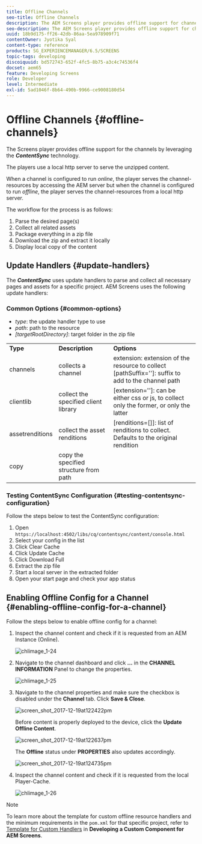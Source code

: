 ```yaml
---
title: Offline Channels
seo-title: Offline Channels
description: The AEM Screens player provides offline support for channels by leveraging the ContentSync technology. Follow this page to learn more about update handlers and enabling offline configuration for a channel.  
seo-description: The AEM Screens player provides offline support for channels by leveraging the ContentSync technology. Follow this page to learn more about update handlers and enabling offline configuration for a channel.  
uuid: 18b9d175-ff26-42db-86aa-5ea978909f71
contentOwner: Jyotika Syal
content-type: reference
products: SG_EXPERIENCEMANAGER/6.5/SCREENS
topic-tags: developing
discoiquuid: bd572743-652f-4fc5-8b75-a3c4c74536f4
docset: aem65
feature: Developing Screens
role: Developer
level: Intermediate
exl-id: 5ad1046f-8b64-490b-9966-ce9008180d54
---
```

# Offline Channels {#offline-channels}

The Screens player provides offline support for the channels by leveraging the ***ContentSync*** technology.

The players use a local http server to serve the unzipped content.

When a channel is configured to run *online*, the player serves the channel-resources by accessing the AEM server but when the channel is configured to run *offline*, the player serves the channel-resources from a local http server.

The workflow for the process is as follows:

1. Parse the desired page(s)
1. Collect all related assets
1. Package everything in a zip file
1. Download the zip and extract it locally
1. Display local copy of the content

## Update Handlers {#update-handlers}

The ***ContentSync*** uses update handlers to parse and collect all necessary pages and assets for a specific project. AEM Screens uses the following update handlers:

### Common Options {#common-options}

* *type*: the update handler type to use
* *path*: path to the resource
* *[targetRootDirectory]*: target folder in the zip file

<table>
 <tbody>
  <tr>
   <td><strong>Type</strong></td> 
   <td><strong>Description</strong></td> 
   <td><strong>Options</strong></td> 
  </tr>
  <tr>
   <td>channels</td> 
   <td>collects a channel</td> 
   <td>extension: extension of the resource to collect<br /> [pathSuffix='']: suffix to add to the channel path<br /> </td> 
  </tr>
  <tr>
   <td>clientlib</td> 
   <td>collect the specified client library</td> 
   <td>[extension='']: can be either css or js, to collect only the former, or only the latter</td> 
  </tr>
  <tr>
   <td>assetrenditions</td> 
   <td>collect the asset renditions</td> 
   <td>[renditions=[]]: list of renditions to collect. Defaults to the original rendition</td> 
  </tr>
  <tr>
   <td>copy</td> 
   <td>copy the specified structure from path</td> 
   <td> </td> 
  </tr>
 </tbody>
</table>

### Testing ContentSync Configuration {#testing-contentsync-configuration}

Follow the steps below to test the ContentSync configuration:

1. Open `https://localhost:4502/libs/cq/contentsync/content/console.html`
1. Select your config in the list
1. Click Clear Cache
1. Click Update Cache
1. Click Download Full
1. Extract the zip file
1. Start a local server in the extracted folder 
1. Open your start page and check your app status

## Enabling Offline Config for a Channel {#enabling-offline-config-for-a-channel}

Follow the steps below to enable offline config for a channel:

1. Inspect the channel content and check if it is requested from an AEM Instance (Online).

   ![chlimage_1-24](assets/chlimage_1-24.png)

1. Navigate to the channel dashboard and click **...** in the **CHANNEL INFORMATION** Panel to change the properties.

   ![chlimage_1-25](assets/chlimage_1-25.png)

1. Navigate to the channel properties and make sure the checkbox is disabled under the **Channel** tab. Click **Save & Close**.

   ![screen_shot_2017-12-19at122422pm](assets/screen_shot_2017-12-19at122422pm.png)

   Before content is properly deployed to the device, click the **Update Offline Content**.

   ![screen_shot_2017-12-19at122637pm](assets/screen_shot_2017-12-19at122637pm.png)

   The **Offline** status under **PROPERTIES** also updates accordingly.

   ![screen_shot_2017-12-19at124735pm](assets/screen_shot_2017-12-19at124735pm.png)

1. Inspect the channel content and check if it is requested from the local Player-Cache. 

   ![chlimage_1-26](assets/chlimage_1-26.png)

>[!NOTE]
>
>To learn more about the template for custom offline resource handlers and the minimum requirements in the `pom.xml` for that specific project, refer to [Template for Custom Handlers](/help/user-guide/developing-custom-component-tutorial-develop.md#custom-handlers) in **Developing a Custom Component for AEM Screens**.
